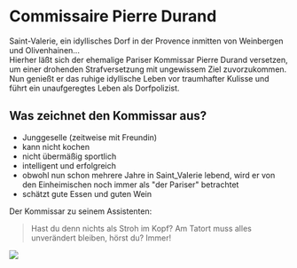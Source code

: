 # Commissaire Pierre Durand


Saint-Valerie, ein idyllisches Dorf in der Provence inmitten von Weinbergen und Olivenhainen...  
Hierher läßt sich der ehemalige Pariser Kommissar Pierre Durand versetzen, um einer drohenden Strafversetzung mit ungewissem Ziel zuvorzukommen. Nun genießt er das ruhige idyllische Leben vor traumhafter Kulisse und führt ein unaufgeregtes Leben als Dorfpolizist.


## Was zeichnet den Kommissar aus?

* Junggeselle (zeitweise mit Freundin)
* kann nicht kochen
* nicht übermäßig sportlich
* intelligent und erfolgreich
* obwohl nun schon mehrere Jahre in Saint_Valerie lebend, wird er von den Einheimischen noch immer als "der Pariser" betrachtet
* schätzt gute Essen und guten Wein


Der Kommissar zu seinem Assistenten:

> Hast du denn nichts als Stroh im Kopf? Am Tatort muss alles unverändert bleiben, hörst du? Immer!

<img src="https://commons.wikimedia.org/wiki/File:Plateau_de_valensole1.JPG#/media/Datei:Plateau_de_valensole1.JPG"/> 
